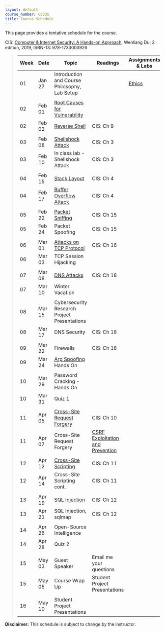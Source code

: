 ```yaml
---
layout: default
course_number: CS335
title: Course Schedule
---
```


This page provides a tentative schedule for the course.

CIS: <a href="https://www.amazon.com/Computer-Internet-Security-Hands-Approach/dp/1733003924">Computer & Internet Security: A Hands-on Approach</a>. Wenliang Du; 2 edition, 2019, ISBN-13: 978-1733003926
>  Week    | Date     | Topic        | Readings   | Assignments & Labs                                  
> -------- | -------- | ------------ | ---------- | -------------------------------------
> 01 | Jan 27 | Introduction and Course Philosophy, Lab Setup | | [Ethics](../assignments/ethics.html)
> | | | |
> 02 | Feb 01 | [Root Causes for Vulnerability](../slides/01_Reason_Vulnerability.pdf) | |
> 02 | Feb 03 | [Reverse Shell](../slides/09_Reverse_Shell.pdf)| CIS: Ch 9 | |  
> | | | |
> 03 | Feb 08 | [Shellshock Attack](../slides/03_Shellshock.pdf) | CIS: Ch 3 | <!--[Shellshock Attack Lab](../labs/shellshock.html)-->
> 03 | Feb 10 | In class lab - Shellshock Attack | CIS: Ch 3|  
> | | | |
> 04 | Feb 15 | [Stack Layout](../slides/04_Buffer_Overflow.pdf) | CIS: Ch 4 | <!--[Buffer Overflow](../labs/buffer_overflow.html)-->
> 04 | Feb 17 | [Buffer Overflow Attack](../slides/04_Buffer_Overflow.pdf) | CIS: Ch 4 |
> | | | |
> 05 | Feb 22 | [Packet Sniffing](../slides/15_Packet_Sniffing_Spoofing.pdf) | CIS: Ch 15 | <!--[Packet sniffing and spoofing](../labs/sniff_spoof.html)-->
> 05 | Feb 24 | Packet Spoofing | CIS: Ch 15 |
> | | | |
> 06 | Mar 01 | [Attacks on TCP Protocol](../slides/16_TCP_Attack.pdf) | CIS: Ch 16 | <!--[TCP/IP Attack Lab](../labs/tcp_attack.html)-->
> 06 | Mar 03 | TCP Session Hijacking | |
> | | | |
> 07 | Mar 08 | [DNS Attacks](../slides/18_DNS_Attacks.pdf) | CIS: Ch 18 | <!--[Local DNS Attack Lab](../labs/dns_attack.html)-->
> 07 | Mar 10 | Winter Vacation |  |
> | | | |
> 08 | Mar 15 | Cybersecurity Research Project Presentations | |
> 08 | Mar 17 | DNS Security | CIS: Ch 18 |
> | | | |
> 09 | Mar 22 | Firewalls | CIS: Ch 18 |
> 09 | Mar 24 | [Arp Spoofing](../slides/ARP_Spoofing.pdf) Hands On | |
> | | | |
> 10 | Mar 29 | Password Cracking - Hands On | |
> 10 | Mar 31 | Quiz 1 | |
> | | | |
> 11 | Apr 05 | [Cross-Site Request Forgery](../slides/10_Web_CSRF.pdf) | CIS: Ch 10 | <!--[CSRF Attack Lab](../labs/csrf_attack.html)-->
> 11 | Apr 07 | Cross-Site Request Forgery | [CSRF Exploitation and Prevention](papers/csrf.pdf) |
> | | | |
> 12 | Apr 12 | [Cross-Site Scripting](../slides/11_Web_XSS.pdf) | CIS: Ch 11 | <!--[XSS Attack Lab](../labs/xss_attack.html)>-->
> 12 | Apr 14 | Cross-Site Scripting cont. | CIS: Ch 11 |
> | | | |
> 13 | Apr 19 | [SQL Injection](../slides/12_Web_SQL_Injection.pdf) | CIS: Ch 12 | <!--[SQL Injection Attack Lab](../labs/sql_attack.html)-->
> 13 | Apr 21 | SQL Injection, sqlmap | CIS: Ch 12 |
> | | | |
> 14 | Apr 26 | Open-Source Intelligence | |
> 14 | Apr 28 | Quiz 2 | |
> | | | |
> 15 | May 03 | Guest Speaker | Email me your questions |
> 15 | May 05 | Course Wrap Up | Student Project Presentations |
> | | | |
> 16 | May 10 | Student Project Presentations

**Disclaimer:** This schedule is subject to change by the instructor.
